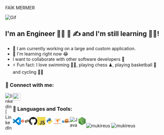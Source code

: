 FAİK MERMER

<img align="top" alt="Gif" src="https://media4.giphy.com/media/2w5MMNvg70MrQ0I2DR/giphy.gif?cid=ecf05e47m2dtilnjgr2uxom52suh6t0eef82n6nldn73te46&ep=v1_gifs_search&rid=giphy.gif&ct=g" width="600" height="320" />


## I'm an Engineer 👨‍💻 🚀 ✍ and I'm still learning 👨‍🎓!
- 🔭 I am currently working on a large and custom application.
- 🌱 I'm learning right now 😂
-  I want to collaborate with other software developers  🎨
- ⚡ Fun fact: I love swimming 🏊‍♀️, playing chess ♟, playing basketball 🏀 and cycling 🚴‍♀️

### 📩 Connect with me:

[<img align="left" alt="linkedin | LinkedIn" width="24px" src="https://cdn.jsdelivr.net/npm/simple-icons@4.25.0/icons/linkedin.svg" />][linkedin]
[<img align="left" height="24" width="24" src="https://cdn.jsdelivr.net/npm/simple-icons@v4/icons/gmail.svg" />][gmail]

<br />

[linkedin]: https://www.linkedin.com/in/faik-mermer-2698261ab/
[gmail]: mailto:faikmermer123@gmail.com

### 🔧 Languages and Tools:

[<img align="left" alt="Visual Studio Code" width="26px" src="https://raw.githubusercontent.com/github/explore/80688e429a7d4ef2fca1e82350fe8e3517d3494d/topics/visual-studio-code/visual-studio-code.png" />][vsCode]
[<img align="left" alt="Git" width="26px" src="https://raw.githubusercontent.com/github/explore/80688e429a7d4ef2fca1e82350fe8e3517d3494d/topics/git/git.png" />][git]
[<img align="left" alt="GitHub" width="26px" src="https://raw.githubusercontent.com/github/explore/78df643247d429f6cc873026c0622819ad797942/topics/github/github.png" />][github]
[<img align="left" alt="Javascript" width="26px" src="https://raw.githubusercontent.com/github/explore/cebd63002168a05a6a642f309227eefeccd92950/topics/javascript/javascript.png" />][javascript]
[<img align="left" alt="Python" width="26px" src="https://raw.githubusercontent.com/github/explore/cebd63002168a05a6a642f309227eefeccd92950/topics/python/python.png" />][python]
[<img align="left" alt="Tensorflow" width="26px" src="https://raw.githubusercontent.com/github/explore/cebd63002168a05a6a642f309227eefeccd92950/topics/tensorflow/tensorflow.png" />][tensorflow]
[<img align="left" alt="Scikit-learn" width="26px" src="https://raw.githubusercontent.com/github/explore/cebd63002168a05a6a642f309227eefeccd92950/topics/scikit-learn/scikit-learn.png" />][scikit-learn]
[<img align="left" alt="Java" width="26px" 
src="https://raw.githubusercontent.com/jmnote/z-icons/master/svg/java.svg" />][java]
[<img align="left" alt="Nodejs" width="26px"
src="https://raw.githubusercontent.com/github/explore/80688e429a7d4ef2fca1e82350fe8e3517d3494d/topics/nodejs/nodejs.png" />][nodejs]



<br />

[javascript]: https://www.javascript.com/
[vsCode]: https://code.visualstudio.com/
[git]: https://git-scm.com/
[github]: https://github.com/IbrahimTalha0
[python]: https://www.python.org/
[postgresql]: https://www.postgresql.org/
[tensorflow]: https://www.tensorflow.org/
[scikit-learn]: https://scikit-learn.org/stable/
[java]: https://www.oracle.com/tr/java/
[nodejs]:https://nodejs.org/en/

<img height="180em" align="center" src="https://github-readme-stats.vercel.app/api?username=faikmermer&show_icons=true&locale=en&theme=algolia&include_all_commits=true&count_private=true" alt="mukireus"/>
  <img height="180em" align="center" src="https://github-readme-stats.vercel.app/api/top-langs?username=faikmermer&show_icons=true&locale=en&layout=compact&langs_count=8&theme=algolia" alt="mukireus"/>
